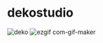# dekostudio 
 
![deko](https://github.com/dekostudio/dekostudio/assets/102694816/12580c86-f336-462c-8e45-defc89170eb2)
![ezgif com-gif-maker](https://github.com/dekostudio/dekostudio/assets/102694816/52344012-27b2-439e-80f4-3a9d8b0cbe36)

